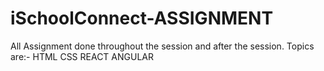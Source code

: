 # iSchoolConnect-ASSIGNMENT
All Assignment done throughout the session and after the session.
Topics are:-
HTML
CSS
REACT
ANGULAR
